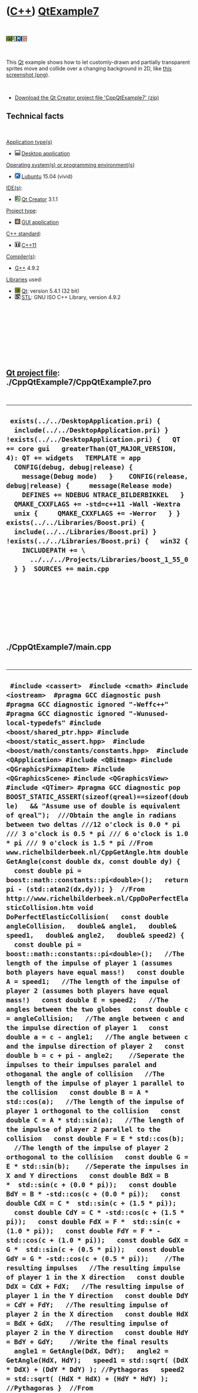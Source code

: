 
 

 

 

 

 

([C++](Cpp.md)) [QtExample7](CppQtExample7.md)
================================================

 

![Qt](PicQt.png)![Qt
Creator](PicQtCreator.png)![Lubuntu](PicLubuntu.png)![Ubuntu](PicUbuntu.png)

 

This [Qt](CppQt.md) example shows how to let customly-drawn and
partially transparent sprites move and collide over a changing
background in 2D, like [this screenshot (png)](CppQtExample7.png).

 

-   [Download the Qt Creator project file
    'CppQtExample7' (zip)](CppQtExample7.zip)

Technical facts
---------------

 

[Application type(s)](CppApplication.md)

-   ![Desktop](PicDesktop.png) [Desktop
    application](CppDesktopApplication.md)

[Operating system(s) or programming environment(s)](CppOs.md)

-   ![Lubuntu](PicLubuntu.png) [Lubuntu](CppLubuntu.md) 15.04 (vivid)

[IDE(s)](CppIde.md):

-   ![Qt Creator](PicQtCreator.png) [Qt Creator](CppQtCreator.md) 3.1.1

[Project type](CppQtProjectType.md):

-   ![GUI](PicGui.png) [GUI application](CppGuiApplication.md)

[C++ standard](CppStandard.md):

-   ![C++11](PicCpp11.png) [C++11](Cpp11.md)

[Compiler(s)](CppCompiler.md):

-   [G++](CppGpp.md) 4.9.2

[Libraries](CppLibrary.md) used:

-   ![Qt](PicQt.png) [Qt](CppQt.md): version 5.4.1 (32 bit)
-   ![STL](PicStl.png) [STL](CppStl.md): GNU ISO C++ Library, version
    4.9.2

 

 

 

 

 

[Qt project file](CppQtProjectFile.md): ./CppQtExample7/CppQtExample7.pro
--------------------------------------------------------------------------

 

  -----------------------------------------------------------------------------------------------------------------------------------------------------------------------------------------------------------------------------------------------------------------------------------------------------------------------------------------------------------------------------------------------------------------------------------------------------------------------------------------------------------------------------------------------------------------------------------------------------------------------------------------------------------------------------------------------------------------
  ` exists(../../DesktopApplication.pri) {   include(../../DesktopApplication.pri) } !exists(../../DesktopApplication.pri) {   QT += core gui   greaterThan(QT_MAJOR_VERSION, 4): QT += widgets   TEMPLATE = app    CONFIG(debug, debug|release) {     message(Debug mode)   }    CONFIG(release, debug|release) {     message(Release mode)     DEFINES += NDEBUG NTRACE_BILDERBIKKEL   }    QMAKE_CXXFLAGS += -std=c++11 -Wall -Wextra    unix {     QMAKE_CXXFLAGS += -Werror   } }  exists(../../Libraries/Boost.pri) {   include(../../Libraries/Boost.pri) } !exists(../../Libraries/Boost.pri) {   win32 {     INCLUDEPATH += \       ../../../Projects/Libraries/boost_1_55_0   } }  SOURCES += main.cpp`
  -----------------------------------------------------------------------------------------------------------------------------------------------------------------------------------------------------------------------------------------------------------------------------------------------------------------------------------------------------------------------------------------------------------------------------------------------------------------------------------------------------------------------------------------------------------------------------------------------------------------------------------------------------------------------------------------------------------------

 

 

 

 

 

./CppQtExample7/main.cpp
------------------------

 

  ---------------------------------------------------------------------------------------------------------------------------------------------------------------------------------------------------------------------------------------------------------------------------------------------------------------------------------------------------------------------------------------------------------------------------------------------------------------------------------------------------------------------------------------------------------------------------------------------------------------------------------------------------------------------------------------------------------------------------------------------------------------------------------------------------------------------------------------------------------------------------------------------------------------------------------------------------------------------------------------------------------------------------------------------------------------------------------------------------------------------------------------------------------------------------------------------------------------------------------------------------------------------------------------------------------------------------------------------------------------------------------------------------------------------------------------------------------------------------------------------------------------------------------------------------------------------------------------------------------------------------------------------------------------------------------------------------------------------------------------------------------------------------------------------------------------------------------------------------------------------------------------------------------------------------------------------------------------------------------------------------------------------------------------------------------------------------------------------------------------------------------------------------------------------------------------------------------------------------------------------------------------------------------------------------------------------------------------------------------------------------------------------------------------------------------------------------------------------------------------------------------------------------------------------------------------------------------------------------------------------------------------------------------------------------------------------------------------------------------------------------------------------------------------------------------------------------------------------------------------------------------------------------------------------------------------------------------------------------------------------------------------------------------------------------------------------------------------------------------------------------------------------------------------------------------------------------------------------------------------------------------------------------------------------------------------------------------------------------------------------------------------------------------------------------------------------------------------------------------------------------------------------------------------------------------------------------------------------------------------------------------------------------------------------------------------------------------------------------------------------------------------------------------------------------------------------------------------------------------------------------------------------------------------------------------------------------------------------------------------------------------------------------------------------------------------------------------------------------------------------------------------------------------------------------------------------------------------------------------------------------------------------------------------------------------------------------------------------------------------------------------------------------------------------------------------------------------------------------------------------------------------------------------------------------------------------------------------------------------------------------------------------------------------------------------------------------------------------------------------------------------------------------------------------------------------------------------------------------------------------------------------------------------------------------------------------------------------------------------------------------------------------------------------------------------------------------------------------------------------------------------------------------------------------------------------------------------------------------------------------------------------------------------------------------------------------------------------------------------------------------------------------------------------------------------------------------------------------------------------------------------------------------------------------------------------------------------------------------------------------------------------------------------------------------------------------------------------------------------------------------------------------------------------------------------------------------------------------------------------------------------------------------------------------------------------------------------------------------------------------------------------------------------------------------------------------------------------------------------------------------------------------------------------------------------------------------------------------------------------------------------------------------------------------------------------------------------------------------------------------------------------------------------------------------------------------------------------------------------------------------------------------------------------------------------------------------------------------------------------------------------------------------------------------------------------------------------------------------------------------------------------------------------------------------------------------------------------------------------------------------------------------------------------------------------------------------------------------------------------------------------------------------------------------------------------------------------------------------------------------------------------------------------------------------------------------------------------------------------------------------------------------------------------------------------------------------------------------------------------------------------------------------------------------------------------------------------------------------------------------------------------------------------------------------------------------------------------------------------------------------------------------------------------------------------------------------------------------------------------------------------------------------------------------------------------------------------------------------------------------------------------------------------------------------------------------------------------------------------------------------------------------------------------------------------------------------------------------------------------------------------------------------------------------------------------------------------------------------------------------------------------------------------------------------------------------------------------------------------------------------------------------------------------------------------------------------------------------------------------------------------------------------------------------------------------------------------------------------------------------------------------------------------------------------------------------------------------------------------------------------------------------------------------------------------------------------------------------------------------------------------------------------------------------------------------------------------------------------------------------------------------------------------------------------------------------------------------------------------------------------------------------------------------------------------------------------------------------------------------------------------------------------------------------------------------------------------------------------------------------------------------------------------------------------------------------------------------------------------------------------------------------------------------------------------------------------------------------------------------------------------------------------------------------------------------------------------------------------------------------------------------------------------------------------------------------------------------------------------------------------------------------------------------------------------------------------------------------------------------------------------------------------------------------------------------------------------------------------------------------------------------------------------------------------------------------------------------------------------------------------------------------------------------------------------------------------------------------------------------------------------------------------------------------------------------------------------------------------------------------------------
  ` #include <cassert>  #include <cmath> #include <iostream>  #pragma GCC diagnostic push #pragma GCC diagnostic ignored "-Weffc++" #pragma GCC diagnostic ignored "-Wunused-local-typedefs" #include <boost/shared_ptr.hpp> #include <boost/static_assert.hpp>  #include <boost/math/constants/constants.hpp>  #include <QApplication> #include <QBitmap> #include <QGraphicsPixmapItem> #include <QGraphicsScene> #include <QGraphicsView> #include <QTimer> #pragma GCC diagnostic pop  BOOST_STATIC_ASSERT(sizeof(qreal)==sizeof(double)   && "Assume use of double is equivalent of qreal");  ///Obtain the angle in radians between two deltas ///12 o'clock is 0.0 * pi /// 3 o'clock is 0.5 * pi /// 6 o'clock is 1.0 * pi /// 9 o'clock is 1.5 * pi //From www.richelbilderbeek.nl/CppGetAngle.htm double GetAngle(const double dx, const double dy) {   const double pi = boost::math::constants::pi<double>();   return pi - (std::atan2(dx,dy)); }  //From http://www.richelbilderbeek.nl/CppDoPerfectElasticCollision.htm void DoPerfectElasticCollision(   const double angleCollision,   double& angle1,   double& speed1,   double& angle2,   double& speed2) {   const double pi = boost::math::constants::pi<double>();   //The length of the impulse of player 1 (assumes both players have equal mass!)   const double A = speed1;   //The length of the impulse of player 2 (assumes both players have equal mass!)   const double E = speed2;   //The angles between the two globes   const double c = angleCollision;   //The angle between c and the impulse direction of player 1   const double a = c - angle1;   //The angle between c and the impulse direction of player 2   const double b = c + pi - angle2;    //Seperate the impulses to their impulses paralel and othoganal the angle of collision   //The length of the impulse of player 1 parallel to the collision   const double B = A * std::cos(a);   //The length of the impulse of player 1 orthogonal to the collision   const double C = A * std::sin(a);   //The length of the impulse of player 2 parallel to the collision   const double F = E * std::cos(b);   //The length of the impulse of player 2 orthogonal to the collision   const double G = E * std::sin(b);    //Seperate the impulses in X and Y directions   const double BdX = B *  std::sin(c + (0.0 * pi));   const double BdY = B * -std::cos(c + (0.0 * pi));   const double CdX = C *  std::sin(c + (1.5 * pi));   const double CdY = C * -std::cos(c + (1.5 * pi));   const double FdX = F *  std::sin(c + (1.0 * pi));   const double FdY = F * -std::cos(c + (1.0 * pi));   const double GdX = G *  std::sin(c + (0.5 * pi));   const double GdY = G * -std::cos(c + (0.5 * pi));    //The resulting impulses   //The resulting impulse of player 1 in the X direction   const double DdX = CdX + FdX;   //The resulting impulse of player 1 in the Y direction   const double DdY = CdY + FdY;   //The resulting impulse of player 2 in the X direction   const double HdX = BdX + GdX;   //The resulting impulse of player 2 in the Y direction   const double HdY = BdY + GdY;    //Write the final results   angle1 = GetAngle(DdX, DdY);   angle2 = GetAngle(HdX, HdY);   speed1 = std::sqrt( (DdX * DdX) + (DdY * DdY) ); //Pythagoras   speed2 = std::sqrt( (HdX * HdX) + (HdY * HdY) ); //Pythagoras }  //From http://www.richelbilderbeek.nl/CppGetRandomUniform.htm double GetRandomUniform() {   return static_cast<double>(std::rand())/static_cast<double>(RAND_MAX); }  struct ChangingBackground : public QGraphicsPixmapItem {   ChangingBackground(const int width, const int height)     : z(0)   {     QPixmap m(width,height);     this->setPixmap(m);   }   void advance(int)   {     QImage i = this->pixmap().toImage();     const int width = i.width();     const int height = i.height();     for (int y=0;y!=height;++y)     {       for (int x=0;x!=width;++x)       {         QPoint pos(x,y);         QColor c((x+z)%256,(y+z)%256,(x+y+z)%256);         i.setPixel(pos,c.rgb());       }     }     this->setPixmap(this->pixmap().fromImage(i));     ++z;   }   private:   int z; };  struct TransparentSprite : public QGraphicsPixmapItem {   TransparentSprite(     const int width, const int height,     const int r = 255,     const int g = 255,     const int b = 255)     : angle(GetRandomUniform() * 2.0 * boost::math::constants::pi<double>()), //Random direction       speed(2.0),       maxx(0),       maxy(0)   {     QImage i(width,height,QImage::Format_ARGB32);     const QColor transparency_color = QColor(0,0,0,255);     const double r_real = static_cast<double>(r);     const double g_real = static_cast<double>(g);     const double b_real = static_cast<double>(b);     const double midx = static_cast<double>(width ) / 2.0;     const double midy = static_cast<double>(height) / 2.0;     const double ray = std::min(midx,midy);     for (int y=0;y!=height;++y)     {       const double y_real = static_cast<double>(y);       const double dy = midy - y_real;       const double dy2 = dy * dy;       for (int x=0;x!=width;++x)       {         const double x_real = static_cast<double>(x);         const double dx = midx - x_real;         const double dx2 = dx * dx;         const double dist = std::sqrt(dx2 + dy2);         if (dist < ray)         {           const QColor c(             (1.0 - (dist / ray)) * r_real,             (1.0 - (dist / ray)) * g_real,             (1.0 - (dist / ray)) * b_real           );           i.setPixel(x,y,c.rgb());         }         else         {           i.setPixel(x,y,transparency_color.rgb());          }       }     }     this->setPixmap(this->pixmap().fromImage(i));      //Add transparancy     QPixmap pixmap = this->pixmap();     const QBitmap mask = pixmap.createMaskFromColor(transparency_color);     pixmap.setMask(mask);     this->setPixmap(pixmap);    }   void advance(int phase)   {     if (phase == 0)     {       //Bounce against others       QList<QGraphicsItem*> others = this->collidingItems();       const int n_others = others.size();       for (int i=0; i!=n_others; ++i)       {         TransparentSprite * const other = dynamic_cast<TransparentSprite*>(others[i]);         if (!other) continue;         if (other == this) continue;         //Ensure checking is only done once per colliding pair         if (this->zValue() < other->zValue()) continue;         //Relative between players 1 and 2         const double dx_between = other->x() - this->x();         const double dy_between = other->y() - this->y();         const double angle_between = GetAngle(dx_between,dy_between);         //For this player         const double this_dx =  std::cos(this->angle) * this->speed;         const double this_dy = -std::sin(this->angle) * this->speed;         double this_angle = GetAngle( this_dx, this_dy);         double this_speed = std::sqrt((this_dy * this_dy) + (this_dx * this_dx));         //For other player         const double other_dx = std::cos(other->angle) * other->speed;         const double other_dy = -std::sin(other->angle) * other->speed;         double other_angle = GetAngle( other_dx, other_dy);         double other_speed = std::sqrt((other_dy * other_dy) + (other_dx * other_dx));          DoPerfectElasticCollision(           angle_between,           this_angle,           this_speed,           other_angle,           other_speed         );          this->angle = this_angle;         this->speed = this_speed;         other->angle = other_angle;         other->speed = other_speed;         //Let them move once         setX(x() + (std::sin(angle) * speed));         setY(y() - (std::cos(angle) * speed));         other->setX(other->x() + (std::sin(other->angle) * other->speed));         other->setY(other->y() - (std::cos(other->angle) * other->speed));       }     }     //Bounce against the edges     else if (phase == 1)     {       while (1)       {         const double pi = boost::math::constants::pi<double>();         setX(x() + (std::sin(angle) * speed));         setY(y() - (std::cos(angle) * speed));         if (x() <  0.0) { setX(x()+1); angle = (0.0*pi) + ((0.0*pi) - angle); continue; }         if (y() <  0.0) { setY(y()+1); angle = (0.5*pi) + ((0.5*pi) - angle); continue; }         if (x() > maxx) { setX(x()-1); angle = (1.0*pi) + ((1.0*pi) - angle); continue; }         if (y() > maxy) { setY(y()-1); angle = (1.5*pi) + ((1.5*pi) - angle); continue; }         break;       }     }   }   void setRect(const int width, const int height)   {     maxx = static_cast<double>(width - this->pixmap().width() );     maxy = static_cast<double>(height - this->pixmap().height());   }   double angle;   double speed;   private:   double maxx;   double maxy;  };  int main(int argc, char *argv[]) {   QApplication a(argc, argv);   QGraphicsScene s;   QGraphicsView v(&s);    ChangingBackground background(256,256);   s.addItem(&background);    std::vector<boost::shared_ptr<TransparentSprite> > sprites;   //Add multiple sprites   {     const double pi = boost::math::constants::pi<double>();     const int n_sprites = 10;     const double midx = background.pixmap().width() / 2.0;     const double midy = background.pixmap().height() / 2.0;     const double ray = std::min(midx,midy) * 0.8;     const double d_angle = 2.0 * pi / static_cast<double>(n_sprites);     double angle = 0.0;     for (int i=0; i!=n_sprites; ++i)     {       boost::shared_ptr<TransparentSprite> sprite(         new TransparentSprite(           32,           32,           128 + (std::rand() % 128),           128 + (std::rand() % 128),           128 + (std::rand() % 128)         )       );       const double x = midx + (std::sin(angle) * ray) - (sprite->pixmap().width()  / 2);       const double y = midy - (std::cos(angle) * ray) - (sprite->pixmap().height() / 2);       sprite->setX(x);       sprite->setY(y);       sprite->setRect(background.pixmap().width(),background.pixmap().height());       s.addItem(sprite.get());       sprites.push_back(sprite);       angle+=d_angle;     }   }   v.show();    boost::shared_ptr<QTimer> timer(new QTimer(&s));   timer->connect(timer.get(), SIGNAL(timeout()), &s, SLOT(advance()));   timer->start(50);    return a.exec(); }`
  ---------------------------------------------------------------------------------------------------------------------------------------------------------------------------------------------------------------------------------------------------------------------------------------------------------------------------------------------------------------------------------------------------------------------------------------------------------------------------------------------------------------------------------------------------------------------------------------------------------------------------------------------------------------------------------------------------------------------------------------------------------------------------------------------------------------------------------------------------------------------------------------------------------------------------------------------------------------------------------------------------------------------------------------------------------------------------------------------------------------------------------------------------------------------------------------------------------------------------------------------------------------------------------------------------------------------------------------------------------------------------------------------------------------------------------------------------------------------------------------------------------------------------------------------------------------------------------------------------------------------------------------------------------------------------------------------------------------------------------------------------------------------------------------------------------------------------------------------------------------------------------------------------------------------------------------------------------------------------------------------------------------------------------------------------------------------------------------------------------------------------------------------------------------------------------------------------------------------------------------------------------------------------------------------------------------------------------------------------------------------------------------------------------------------------------------------------------------------------------------------------------------------------------------------------------------------------------------------------------------------------------------------------------------------------------------------------------------------------------------------------------------------------------------------------------------------------------------------------------------------------------------------------------------------------------------------------------------------------------------------------------------------------------------------------------------------------------------------------------------------------------------------------------------------------------------------------------------------------------------------------------------------------------------------------------------------------------------------------------------------------------------------------------------------------------------------------------------------------------------------------------------------------------------------------------------------------------------------------------------------------------------------------------------------------------------------------------------------------------------------------------------------------------------------------------------------------------------------------------------------------------------------------------------------------------------------------------------------------------------------------------------------------------------------------------------------------------------------------------------------------------------------------------------------------------------------------------------------------------------------------------------------------------------------------------------------------------------------------------------------------------------------------------------------------------------------------------------------------------------------------------------------------------------------------------------------------------------------------------------------------------------------------------------------------------------------------------------------------------------------------------------------------------------------------------------------------------------------------------------------------------------------------------------------------------------------------------------------------------------------------------------------------------------------------------------------------------------------------------------------------------------------------------------------------------------------------------------------------------------------------------------------------------------------------------------------------------------------------------------------------------------------------------------------------------------------------------------------------------------------------------------------------------------------------------------------------------------------------------------------------------------------------------------------------------------------------------------------------------------------------------------------------------------------------------------------------------------------------------------------------------------------------------------------------------------------------------------------------------------------------------------------------------------------------------------------------------------------------------------------------------------------------------------------------------------------------------------------------------------------------------------------------------------------------------------------------------------------------------------------------------------------------------------------------------------------------------------------------------------------------------------------------------------------------------------------------------------------------------------------------------------------------------------------------------------------------------------------------------------------------------------------------------------------------------------------------------------------------------------------------------------------------------------------------------------------------------------------------------------------------------------------------------------------------------------------------------------------------------------------------------------------------------------------------------------------------------------------------------------------------------------------------------------------------------------------------------------------------------------------------------------------------------------------------------------------------------------------------------------------------------------------------------------------------------------------------------------------------------------------------------------------------------------------------------------------------------------------------------------------------------------------------------------------------------------------------------------------------------------------------------------------------------------------------------------------------------------------------------------------------------------------------------------------------------------------------------------------------------------------------------------------------------------------------------------------------------------------------------------------------------------------------------------------------------------------------------------------------------------------------------------------------------------------------------------------------------------------------------------------------------------------------------------------------------------------------------------------------------------------------------------------------------------------------------------------------------------------------------------------------------------------------------------------------------------------------------------------------------------------------------------------------------------------------------------------------------------------------------------------------------------------------------------------------------------------------------------------------------------------------------------------------------------------------------------------------------------------------------------------------------------------------------------------------------------------------------------------------------------------------------------------------------------------------------------------------------------------------------------------------------------------------------------------------------------------------------------------------------------------------------------------------------------------------------------------------------------------------------------------------------------------------------------------------------------------------------------------------------------------------------------------------------------------------------------------------------------------------------------------------------------------------------------------------------------------------------------------------------------------------------------------------------------------------------------------------------------------------------------------------------------------------------------------------------------------------------------------------------------------------------------------------------------------------------------------------------------------------------------------------------

 

 

 

 

 

 

This page has been created by the [tool](Tools.md)
[CodeToHtml](ToolCodeToHtml.md)

